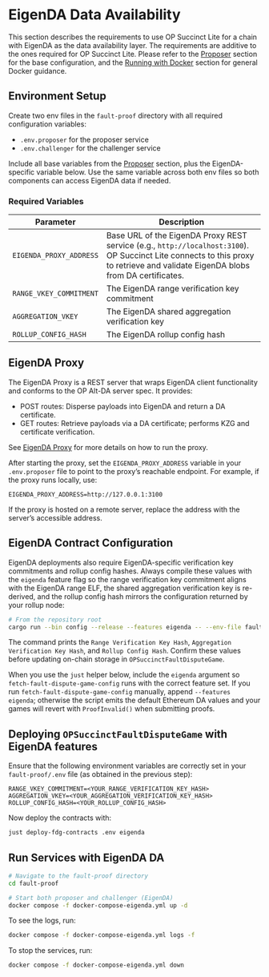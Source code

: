 # EigenDA Data Availability

This section describes the requirements to use OP Succinct Lite for a chain with EigenDA as the data availability layer. The requirements are additive to the ones required for OP Succinct Lite. Please refer to the [Proposer](../proposer.md) section for the base configuration, and the [Running with Docker](../docker.md) section for general Docker guidance.

## Environment Setup

Create two env files in the `fault-proof` directory with all required configuration variables:

- `.env.proposer` for the proposer service
- `.env.challenger` for the challenger service

Include all base variables from the [Proposer](../proposer.md) section, plus the EigenDA-specific variable below. Use the same variable across both env files so both components can access EigenDA data if needed.

### Required Variables

| Parameter | Description |
|-----------|-------------|
| `EIGENDA_PROXY_ADDRESS` | Base URL of the EigenDA Proxy REST service (e.g., `http://localhost:3100`). OP Succinct Lite connects to this proxy to retrieve and validate EigenDA blobs from DA certificates. |
| `RANGE_VKEY_COMMITMENT` | The EigenDA range verification key commitment |
| `AGGREGATION_VKEY` | The EigenDA shared aggregation verification key |
| `ROLLUP_CONFIG_HASH` | The EigenDA rollup config hash |

## EigenDA Proxy

The EigenDA Proxy is a REST server that wraps EigenDA client functionality and conforms to the OP Alt-DA server spec. It provides:

- POST routes: Disperse payloads into EigenDA and return a DA certificate.
- GET routes: Retrieve payloads via a DA certificate; performs KZG and certificate verification.

See [EigenDA Proxy](https://github.com/Layr-Labs/eigenda/tree/master/api/proxy) for more details on how to run the proxy.

After starting the proxy, set the `EIGENDA_PROXY_ADDRESS` variable in your `.env.proposer` file to point to the proxy’s reachable endpoint.
For example, if the proxy runs locally, use:

```env
EIGENDA_PROXY_ADDRESS=http://127.0.0.1:3100
```

If the proxy is hosted on a remote server, replace the address with the server’s accessible address.

## EigenDA Contract Configuration

EigenDA deployments also require EigenDA-specific verification key commitments and rollup config hashes. Always compile these values with the `eigenda` feature flag so the range verification key commitment aligns with the EigenDA range ELF, the shared aggregation verification key is re-derived, and the rollup config hash mirrors the configuration returned by your rollup node:

```bash
# From the repository root
cargo run --bin config --release --features eigenda -- --env-file fault-proof/.env
```

The command prints the `Range Verification Key Hash`, `Aggregation Verification Key Hash`, and `Rollup Config Hash`. Confirm these values before updating on-chain storage in `OPSuccinctFaultDisputeGame`.

When you use the `just` helper below, include the `eigenda` argument so `fetch-fault-dispute-game-config` runs with the correct feature set. If you run `fetch-fault-dispute-game-config` manually, append `--features eigenda`; otherwise the script emits the default Ethereum DA values and your games will revert with `ProofInvalid()` when submitting proofs.

## Deploying `OPSuccinctFaultDisputeGame` with EigenDA features

Ensure that the following environment variables are correctly set in your
`fault-proof/.env` file (as obtained in the previous step):

```env
RANGE_VKEY_COMMITMENT=<YOUR_RANGE_VERIFICATION_KEY_HASH>
AGGREGATION_VKEY=<YOUR_AGGREGATION_VERIFICATION_KEY_HASH>
ROLLUP_CONFIG_HASH=<YOUR_ROLLUP_CONFIG_HASH>
```

Now deploy the contracts with:

```bash
just deploy-fdg-contracts .env eigenda
```

## Run Services with EigenDA DA

```bash
# Navigate to the fault-proof directory
cd fault-proof

# Start both proposer and challenger (EigenDA)
docker compose -f docker-compose-eigenda.yml up -d
```

To see the logs, run:

```bash
docker compose -f docker-compose-eigenda.yml logs -f
```

To stop the services, run:

```bash
docker compose -f docker-compose-eigenda.yml down
```
